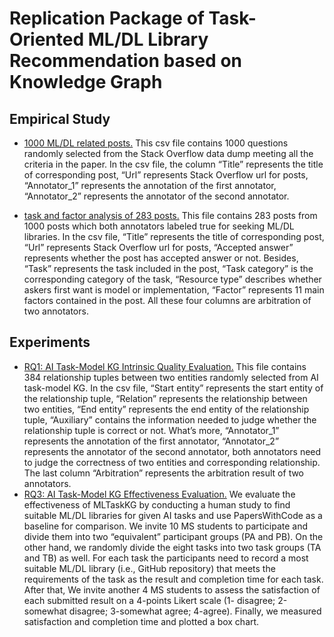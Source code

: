 # Replication Package of Task-Oriented ML/DL Library Recommendation based on Knowledge Graph
## Empirical Study
- [1000 ML/DL related posts.](https://github.com/MLTaskKG/MLTaskKG.github.io/tree/main/empirical_study/empirical_data_sample.xlsx)
This csv file contains 1000 questions randomly selected from the Stack Overflow data dump meeting all 
the criteria in the paper. In the csv file, the column “Title” represents the title of corresponding 
post, “Url” represents Stack Overflow url for posts, “Annotator_1” represents the annotation of the 
first annotator, “Annotator_2” represents the annotator of the second annotator.

- [task and factor analysis of 283 posts.](https://github.com/MLTaskKG/MLTaskKG.github.io/tree/main/empirical_study/empirical_data_annotation.xlsx)
This file contains 283 posts from 1000 posts which both annotators labeled true for seeking ML/DL 
libraries. In the csv file, “Title” represents the title of corresponding post, “Url” represents 
Stack Overflow url for posts, “Accepted answer” represents whether the post has accepted answer or not.
Besides, “Task” represents the task included in the post, “Task category” is the corresponding 
category of the task, “Resource type” describes whether askers first want is model or implementation, 
“Factor” represents 11 main factors contained in the post. All these four columns are arbitration of 
two annotators.

## Experiments
- [RQ1: AI Task-Model KG Intrinsic Quality Evaluation.](https://github.com/MLTaskKG/MLTaskKG.github.io/tree/main/RQ1/RQ1.xlsx)
This file contains 384 relationship tuples between two entities randomly selected from AI task-model KG. 
In the csv file, “Start entity” represents the start entity of the relationship tuple, “Relation” 
represents the relationship between two entities, “End entity” represents the end entity of the 
relationship tuple, “Auxiliary” contains the information needed to judge whether the relationship 
tuple is correct or not. What’s more, “Annotator_1” represents the annotation of the first annotator, 
“Annotator_2” represents the annotator of the second annotator, both annotators need to judge the 
correctness of two entities and corresponding relationship. The last column “Arbitration” represents 
the arbitration result of two annotators.
- [RQ3: AI Task-Model KG Effectiveness Evaluation.](https://github.com/MLTaskKG/MLTaskKG.github.io/tree/main/RQ3)
We evaluate the effectiveness of MLTaskKG by conducting a human
study to find suitable ML/DL libraries for given AI tasks and use 
PapersWithCode as a baseline for comparison. 
We invite 10 MS students to participate and divide
them into two “equivalent” participant groups (PA and PB).
On the other hand, we randomly divide the eight
tasks into two task groups (TA and TB) as well. For each task the 
participants need to record a most suitable ML/DL library 
(i.e., GitHub repository) that meets the requirements of the task 
as the result and completion time for each task. After that, We invite 
another 4 MS students to assess the satisfaction of each submitted result 
on a 4-points Likert scale (1- disagree; 2-somewhat disagree; 
3-somewhat agree; 4-agree). Finally, we measured satisfaction and 
completion time and plotted a box chart.

